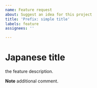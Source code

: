 ```yaml
---
name: Feature request
about: Suggest an idea for this project
title: 'Prefix: simple title'
labels: feature
assignees: ''

---
```


Japanese title
===

the feature description.

**Note**
additional comment.
